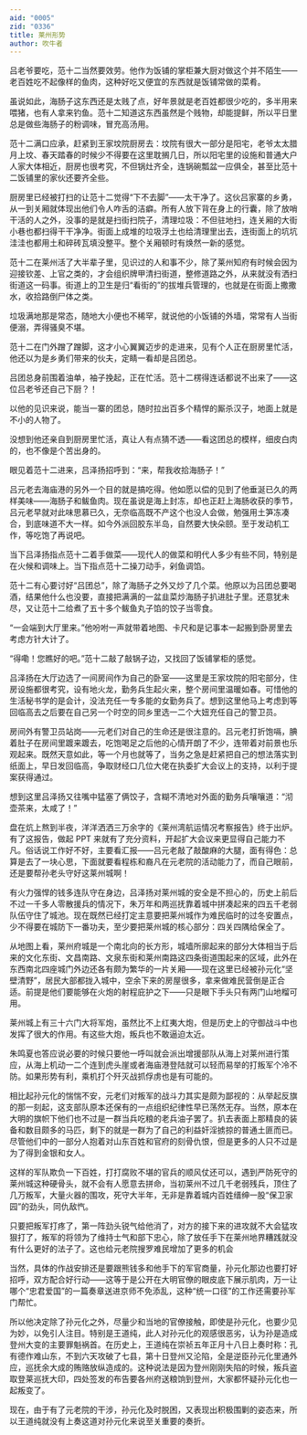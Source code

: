 ```yaml
---
aid: "0005"
zid: "0336"
title: 莱州形势
author: 吹牛者
---
```


吕老爷要吃，范十二当然要效劳。他作为饭铺的掌柜兼大厨对做这个并不陌生——老百姓吃不起像样的鱼肉，这种好吃又便宜的东西就是饭铺常做的菜肴。

虽说如此，海肠子这东西还是太贱了点，好年景就是老百姓都很少吃的，多半用来喂猪，也有人拿来钓鱼。范十二知道这东西虽然是个贱物，却能提鲜，所以平日里总是做些海肠子的粉调味，冒充高汤用。

范十二满口应承，赶紧到王家坟院厨房去：坟院有很大一部分是阳宅，老爷太太腊月上坟、春天踏春的时候少不得要在这里耽搁几日，所以阳宅里的设施和普通大户人家大体相近，厨房也很考究，不但锅灶齐全，连锅碗瓢盆一应俱全，甚至比范十二饭铺里的家伙还要齐全些。

厨房里已经被打扫的让范十二觉得“下不去脚”——太干净了。这伙吕家寨的乡勇，从一到关厢就体现出他们令人咋舌的洁癖。所有人放下背在身上的行囊，除了放哨干活的人之外，没事的是就是扫街扫院子，清理垃圾：不但驻地扫，连关厢的大街小巷也都扫得干干净净。街面上成堆的垃圾浮土也给清理里出去，连街面上的坑坑洼洼也都用土和碎砖瓦填没整平。整个关厢顿时有焕然一新的感觉。

范十二在莱州活了大半辈子里，见识过的人和事不少，除了莱州知府有时候会因为迎接钦差、上官之类的，才会组织牌甲清扫街道，整修道路之外，从来就没有洒扫街道这一码事。街道上的卫生是归“看街的”的拔堆兵管理的，也就是在街面上撒撒水，收拾路倒尸体之类。

垃圾满地那是常态，随地大小便也不稀罕，就说他的小饭铺的外墙，常常有人当街便溺，弄得骚臭不堪。

范十二在门外蹭了蹭脚，这才小心翼翼迈步的走进来，见有个人正在厨房里忙活，他还以为是乡勇们带来的伙夫，定睛一看却是吕团总。

吕团总身前围着油单，袖子挽起，正在忙活。范十二楞得连话都说不出来了——这位吕老爷还自己下厨？！

以他的见识来说，能当一寨的团总，随时拉出百多个精悍的厮杀汉子，地面上就是不小的人物了。

没想到他还亲自到厨房里忙活，真让人有点猜不透——看这团总的模样，细皮白肉的，也不像是个苦出身的。

眼见着范十二进来，吕泽扬招呼到：“来，帮我收拾海肠子！”

吕元老去海庙港的另外一个目的就是搞吃得。他如愿以偿的见到了他垂涎已久的两样美味——海肠子和鲅鱼肉。现在虽说是海上封冻，却也正赶上海肠收获的季节，吕元老早就对此味思慕已久，无奈临高既不产这个也没人会做，勉强用土笋冻凑合，到底味道不大一样。如今外派回胶东半岛，自然要大快朵颐。至于发动机工作，等吃饱了再说吧。

当下吕泽扬指点范十二着手做菜——现代人的做菜和明代人多少有些不同，特别是在火候和调味上。当下指点范十二操刀动手，剁鱼调馅。

范十二有心要讨好“吕团总”，除了海肠子之外又炒了几个菜。他原以为吕团总要喝酒，结果他什么也没要，直接把满满的一盆韭菜炒海肠子扒进肚子里。还意犹未尽，又让范十二给煮了五十多个鲅鱼丸子馅的饺子当零食。

“一会端到大厅里来。”他吩咐一声就带着地图、卡尺和是记事本一起搬到卧房里去考虑方针大计了。

“得嘞！您瞧好的吧。”范十二敲了敲锅子边，又找回了饭铺掌柜的感觉。

吕泽扬在大厅边选了一间房间作为自己的卧室——这里是王家坟院的阳宅部分，住房设施都很考究，设有地火龙，勤务兵生起火来，整个房间里温暖如春。可惜他的生活秘书学的是会计，没法充任一专多能的女勤务兵了。想到这里他马上考虑到等回临高去之后要在自己另一个时空的同乡里选一二个大妞充任自己的警卫员。

房间外有警卫员站岗——元老们对自己的生命还是很注意的。吕元老打折饱嗝，腆着肚子在房间里踱来踱去，吃饱喝足之后他的心情开朗了不少，连带着对前景也乐观起来。既然天意如此，等一个月也就等了，当务之急是赶紧把自己的想法落实到纸面上，早日发回临高，争取财经口几位大佬在执委扩大会议上的支持，以利于提案获得通过。

想到这里吕泽扬又往嘴中猛塞了俩饺子，含糊不清地对外面的勤务兵嚷嚷道：“沏壶茶来，太咸了！”

盘在炕上熬到半夜，洋洋洒洒三万余字的《莱州湾航运情况考察报告》终于出炉。有了这报告，做起 PPT 来就有了充分资料，开起扩大会议来更显得自己能力不凡。俗话说工作好不好，主要看汇报——吕元老敲了敲酸麻的大腿，面有得色：总算是去了一块心思，下面就要看程栋和裔凡在元老院的活动能力了，而自己眼前，还是要帮孙老头守好这莱州城啊！

有火力强悍的钱多连队守在身边，吕泽扬对莱州城的安全是不担心的，历史上前后不过一千多人零散援兵的情况下，朱万年和两巡抚靠着城中拼凑起来的四五千老弱队伍守住了城池。现在既然已经打定主意要把莱州城作为难民临时的过冬安置点，少不得要在城防下一番功夫，至少要把莱州城的核心部分：四关四隅给保全了。

从地图上看，莱州府城是一个南北向的长方形，城墙所廓起来的部分大体相当于后来的文化东街、文昌南路、文泉东街和莱州南路这四条街道围起来的区域，此外在东西南北四座城门外边还各有颇为繁华的一片关厢——现在这里已经被孙元化“坚壁清野”，居民大部都拢入城中，空余下来的房屋很多，拿来做难民营倒是正合适。前提是他们要能够在火炮的射程庇护之下——只是眼下手头只有两门山地榴可用。

莱州城上有三十六门大将军炮，虽然比不上红夷大炮，但是历史上的守御战斗中也发挥了很大的作用。有这些大炮，叛兵也不敢逼迫太近。

朱鸣夏也答应说必要的时候只要他一呼叫就会派出增援部队从海上对莱州进行策应，从海上机动一二个连到虎头崖或者海庙港登陆就可以轻而易举的打叛军个冷不防。如果形势有利，乘机打个歼灭战抓俘虏也是有可能的。

相比起孙元化的惴惴不安，元老们对叛军的战斗力其实是颇为鄙视的：从举起反旗的那一刻起，这支部队原本还保有的一点组织纪律性早已荡然无存。当然，原本在大明的旗帜下他们也不过是一群当兵吃粮的老兵油子罢了。扒去表面上那精良的装备和数目颇多的马匹，剩下的就是一群为了自己的利益奸淫掳掠的普通土匪而已。尽管他们中的一部分人抱着对山东百姓和官府的刻骨仇恨，但是更多的人只不过是为了得到金银和女人。

这样的军队欺负一下百姓，打打腐败不堪的官兵的顺风仗还可以，遇到严防死守的莱州城这种硬骨头，就不会有人愿意去拼命，当初莱州不过几千老弱残兵，顶住了几万叛军，大量火器的围攻，死守大半年，无非是靠着城内百姓缙绅一股“保卫家园”的劲头，同仇敌忾。

只要把叛军打疼了，第一阵劲头锐气给他消了，对方的接下来的进攻就不大会猛攻狠打了，叛军的将领为了维持士气和部下忠心，除了放任手下在莱州地界糟践就没有什么更好的法子了。这也给元老院搜罗难民增加了更多的机会

当然，具体的作战安排还是要跟熊钱多和他手下的军官商量，孙元化那边也要打好招呼，双方配合好行动——这等于是公开在大明官僚的眼皮底下展示肌肉，万一让哪个“忠君爱国”的一篇奏章送进京师不免添乱，这种“统一口径”的工作还需要孙军门帮忙。

所以他决定除了孙元化之外，尽量少和当地的官僚接触，即使是孙元化，也要少见为妙，以免引人注目。特别是王道纯，此人对孙元化的观感很恶劣，认为孙是造成登州大变的主要罪魁祸首。在历史上，王道纯在崇祯五年正月十八日上奏时称：孔有德作难山东，不到六天攻破了七县，第十日登州又沦陷，全是逆臣孙元化里通外应，巡抚余大成的贿赂放纵造成的。这种说法是因为登州刚刚失陷的时候，叛兵盗取登莱巡抚大印，四处签发的布告要各州府送粮饷到登州，大家都怀疑孙元化也一起叛变了。

现在，由于有了元老院的干涉，孙元化及时脱困，又表现出积极围剿的姿态来，所以王道纯就没有上奏这道对孙元化来说至关重要的奏折。
